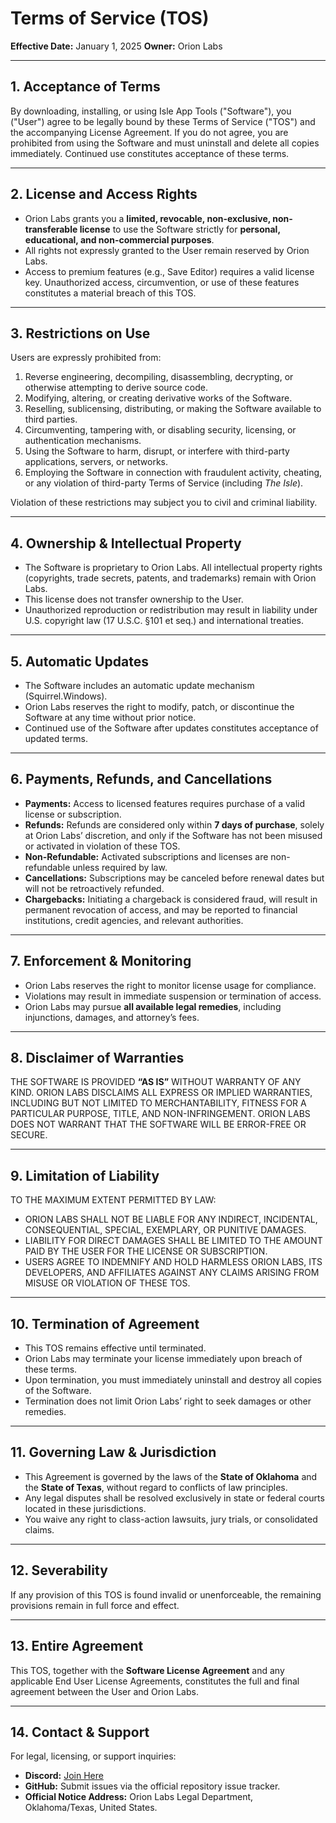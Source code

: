 # Terms of Service (TOS)

**Effective Date:** January 1, 2025
**Owner:** Orion Labs

---

## 1. Acceptance of Terms

By downloading, installing, or using Isle App Tools ("Software"), you ("User") agree to be legally bound by these Terms of Service ("TOS") and the accompanying License Agreement. If you do not agree, you are prohibited from using the Software and must uninstall and delete all copies immediately. Continued use constitutes acceptance of these terms.

---

## 2. License and Access Rights

* Orion Labs grants you a **limited, revocable, non-exclusive, non-transferable license** to use the Software strictly for **personal, educational, and non-commercial purposes**.
* All rights not expressly granted to the User remain reserved by Orion Labs.
* Access to premium features (e.g., Save Editor) requires a valid license key. Unauthorized access, circumvention, or use of these features constitutes a material breach of this TOS.

---

## 3. Restrictions on Use

Users are expressly prohibited from:

1. Reverse engineering, decompiling, disassembling, decrypting, or otherwise attempting to derive source code.
2. Modifying, altering, or creating derivative works of the Software.
3. Reselling, sublicensing, distributing, or making the Software available to third parties.
4. Circumventing, tampering with, or disabling security, licensing, or authentication mechanisms.
5. Using the Software to harm, disrupt, or interfere with third-party applications, servers, or networks.
6. Employing the Software in connection with fraudulent activity, cheating, or any violation of third-party Terms of Service (including *The Isle*).

Violation of these restrictions may subject you to civil and criminal liability.

---

## 4. Ownership & Intellectual Property

* The Software is proprietary to Orion Labs. All intellectual property rights (copyrights, trade secrets, patents, and trademarks) remain with Orion Labs.
* This license does not transfer ownership to the User.
* Unauthorized reproduction or redistribution may result in liability under U.S. copyright law (17 U.S.C. §101 et seq.) and international treaties.

---

## 5. Automatic Updates

* The Software includes an automatic update mechanism (Squirrel.Windows).
* Orion Labs reserves the right to modify, patch, or discontinue the Software at any time without prior notice.
* Continued use of the Software after updates constitutes acceptance of updated terms.

---

## 6. Payments, Refunds, and Cancellations

* **Payments:** Access to licensed features requires purchase of a valid license or subscription.
* **Refunds:** Refunds are considered only within **7 days of purchase**, solely at Orion Labs’ discretion, and only if the Software has not been misused or activated in violation of these TOS.
* **Non-Refundable:** Activated subscriptions and licenses are non-refundable unless required by law.
* **Cancellations:** Subscriptions may be canceled before renewal dates but will not be retroactively refunded.
* **Chargebacks:** Initiating a chargeback is considered fraud, will result in permanent revocation of access, and may be reported to financial institutions, credit agencies, and relevant authorities.

---

## 7. Enforcement & Monitoring

* Orion Labs reserves the right to monitor license usage for compliance.
* Violations may result in immediate suspension or termination of access.
* Orion Labs may pursue **all available legal remedies**, including injunctions, damages, and attorney’s fees.

---

## 8. Disclaimer of Warranties

THE SOFTWARE IS PROVIDED **“AS IS”** WITHOUT WARRANTY OF ANY KIND. ORION LABS DISCLAIMS ALL EXPRESS OR IMPLIED WARRANTIES, INCLUDING BUT NOT LIMITED TO MERCHANTABILITY, FITNESS FOR A PARTICULAR PURPOSE, TITLE, AND NON-INFRINGEMENT. ORION LABS DOES NOT WARRANT THAT THE SOFTWARE WILL BE ERROR-FREE OR SECURE.

---

## 9. Limitation of Liability

TO THE MAXIMUM EXTENT PERMITTED BY LAW:

* ORION LABS SHALL NOT BE LIABLE FOR ANY INDIRECT, INCIDENTAL, CONSEQUENTIAL, SPECIAL, EXEMPLARY, OR PUNITIVE DAMAGES.
* LIABILITY FOR DIRECT DAMAGES SHALL BE LIMITED TO THE AMOUNT PAID BY THE USER FOR THE LICENSE OR SUBSCRIPTION.
* USERS AGREE TO INDEMNIFY AND HOLD HARMLESS ORION LABS, ITS DEVELOPERS, AND AFFILIATES AGAINST ANY CLAIMS ARISING FROM MISUSE OR VIOLATION OF THESE TOS.

---

## 10. Termination of Agreement

* This TOS remains effective until terminated.
* Orion Labs may terminate your license immediately upon breach of these terms.
* Upon termination, you must immediately uninstall and destroy all copies of the Software.
* Termination does not limit Orion Labs’ right to seek damages or other remedies.

---

## 11. Governing Law & Jurisdiction

* This Agreement is governed by the laws of the **State of Oklahoma** and the **State of Texas**, without regard to conflicts of law principles.
* Any legal disputes shall be resolved exclusively in state or federal courts located in these jurisdictions.
* You waive any right to class-action lawsuits, jury trials, or consolidated claims.

---

## 12. Severability

If any provision of this TOS is found invalid or unenforceable, the remaining provisions remain in full force and effect.

---

## 13. Entire Agreement

This TOS, together with the **Software License Agreement** and any applicable End User License Agreements, constitutes the full and final agreement between the User and Orion Labs.

---

## 14. Contact & Support

For legal, licensing, or support inquiries:

* **Discord:** [Join Here](https://discord.gg/kzeUVC6DhP)
* **GitHub:** Submit issues via the official repository issue tracker.
* **Official Notice Address:** Orion Labs Legal Department, Oklahoma/Texas, United States.
